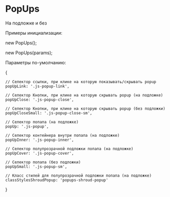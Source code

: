 # PopUps

На подложке и без

Примеры инициализации:

new PopUps();

new PopUps(params);

Параметры по-умолчанию:

 {
 
    // Селектор ссылки, при клике на которую показывать/скрывать popup
    popUpLink: '.js-popup-link',
    
    // Селектор Кнопки, при клике на которую скрывать popup (на подложке)
    popUpClose: '.js-popup-close',
    
    // Селектор Кнопки, при клике на которую скрывать popup (без подложки)
    popUpCloseSmall: '.js-popup-close-sm',
    
    // Селектор попапа (на подложке)
    popUp: '.js-popup',
    
    // Селектор контейнера внутри попапа (на подложке)
    popUpInner: '.js-popup-inner',
    
    // Селектор полупрозрачной подложки попапа (на подложке)
    popUpCover: '.js-popup-cover',
    
    // Селектор попапа (без подложки)
    popUpSmall: '.js-popup-sm',
    
    // Класс стилей для полупрозрачной подложки попапа (на подложке)
    classStylesShroudPopup: 'popups-shroud-popup'
    
  }

